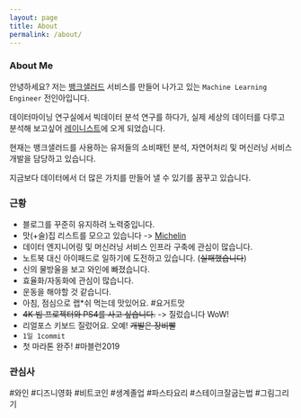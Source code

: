```yaml
---
layout: page
title: About
permalink: /about/
---
```


### About Me

안녕하세요? 저는 [뱅크샐러드](https://banksalad.com) 서비스를 만들어 나가고 있는 `Machine Learning Engineer` 전인아입니다.

데이터마이닝 연구실에서 빅데이터 분석 연구를 하다가, 실제 세상의 데이터를 다루고 분석해 보고싶어 [레이니스트](https:/rainist.com)에 오게 되었습니다.

현재는 뱅크샐러드를 사용하는 유저들의 소비패턴 분석, 자연어처리 및 머신러닝 서비스 개발을 담당하고 있습니다.

지금보다 데이터에서 더 많은 가치를 만들어 낼 수 있기를 꿈꾸고 있습니다.

### 근황
- 블로그를 꾸준히 유지하려 노력중입니다.
- 맛(+술)집 리스트를 모으고 있습니다 -> [Michelin](https://github.com/inahjeon/michelin)
- 데이터 엔지니어링 및 머신러닝 서비스 인프라 구축에 관심이 많습니다.
- 노트북 대신 아이패드로 일하기에 도전하고 있습니다. (~~실패했습니다~~)
- 신의 물방울을 보고 와인에 빠졌습니다.
- 효율화/자동화에 관심이 많습니다.
- 운동을 해야할 것 같습니다.
- 아침, 점심으로 랩*쉬 먹는데 맛있어요. \#요거트맛
- ~~4K 빔 프로젝터와 PS4를 사고 싶습니다.~~ -> 질렀습니다 WoW!
- 리얼포스 키보드 질렀어요. 오예! ~~개발은 장비빨~~
- `1일 1commit`
- 첫 마라톤 완주! #마블런2019

### 관심사
\#와인 \#디즈니영화 \#비트코인 \#생계졸업 \#파스타요리 \#스테이크잘굽는법 \#그림그리기
